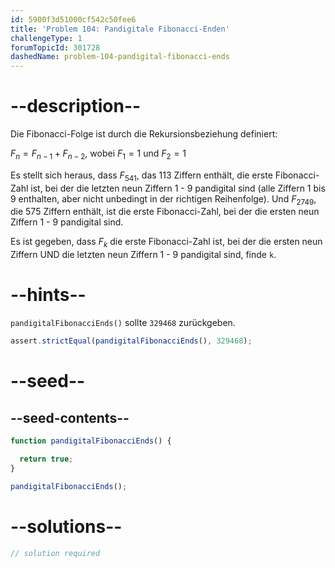 ```yaml
---
id: 5900f3d51000cf542c50fee6
title: 'Problem 104: Pandigitale Fibonacci-Enden'
challengeType: 1
forumTopicId: 301728
dashedName: problem-104-pandigital-fibonacci-ends
---
```


# --description--

Die Fibonacci-Folge ist durch die Rekursionsbeziehung definiert:

$F_n = F_{n − 1} + F_{n − 2}$, wobei $F_1 = 1$ und $F_2 = 1$

Es stellt sich heraus, dass $F_{541}$, das 113 Ziffern enthält, die erste Fibonacci-Zahl ist, bei der die letzten neun Ziffern 1 - 9 pandigital sind (alle Ziffern 1 bis 9 enthalten, aber nicht unbedingt in der richtigen Reihenfolge). Und $F_{2749}$, die 575 Ziffern enthält, ist die erste Fibonacci-Zahl, bei der die ersten neun Ziffern 1 - 9 pandigital sind.

Es ist gegeben, dass $F_k$ die erste Fibonacci-Zahl ist, bei der die ersten neun Ziffern UND die letzten neun Ziffern 1 - 9 pandigital sind, finde `k`.

# --hints--

`pandigitalFibonacciEnds()` sollte `329468` zurückgeben.

```js
assert.strictEqual(pandigitalFibonacciEnds(), 329468);
```

# --seed--

## --seed-contents--

```js
function pandigitalFibonacciEnds() {

  return true;
}

pandigitalFibonacciEnds();
```

# --solutions--

```js
// solution required
```

